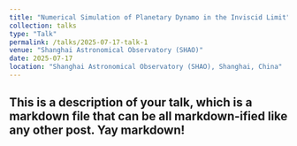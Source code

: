 ```yaml
---
title: "Numerical Simulation of Planetary Dynamo in the Inviscid Limit"
collection: talks
type: "Talk"
permalink: /talks/2025-07-17-talk-1
venue: "Shanghai Astronomical Observatory (SHAO)"
date: 2025-07-17
location: "Shanghai Astronomical Observatory (SHAO), Shanghai, China"
---
```


## This is a description of your talk, which is a markdown file that can be all markdown-ified like any other post. Yay markdown!
